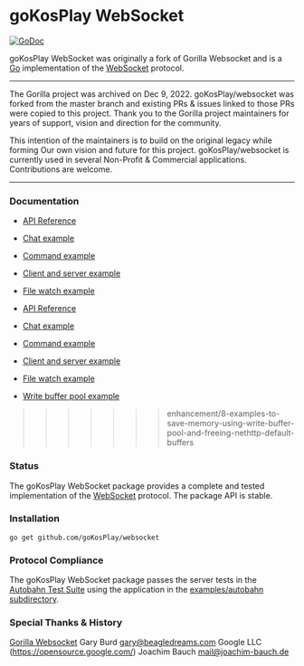 # goKosPlay WebSocket

[![GoDoc](https://godoc.org/github.com/goKosPlay/websocket?status.svg)](https://godoc.org/github.com/goKosPlay/websocket)

goKosPlay WebSocket was originally a fork of Gorilla Websocket and is a [Go](http://golang.org/) implementation of the
[WebSocket](http://www.rfc-editor.org/rfc/rfc6455.txt) protocol.

---
The Gorilla project was archived on Dec 9, 2022. goKosPlay/websocket was forked from the master branch and existing PRs & issues linked to those PRs were copied to this project.
Thank you to the Gorilla project maintainers for years of support, vision and direction for the community. 

This intention of the maintainers is to build on the original legacy while forming Our own vision and future for this project.
goKosPlay/websocket is currently used in several Non-Profit & Commercial applications. Contributions are welcome.

---

### Documentation

* [API Reference](https://pkg.go.dev/github.com/goKosPlay/websocket?tab=doc)
* [Chat example](https://github.com/goKosPlay/websocket/tree/master/examples/chat)
* [Command example](https://github.com/goKosPlay/websocket/tree/master/examples/command)
* [Client and server example](https://github.com/goKosPlay/websocket/tree/master/examples/echo)
* [File watch example](https://github.com/goKosPlay/websocket/tree/master/examples/filewatch)

* [API Reference](https://pkg.go.dev/github.com/gorilla/websocket?tab=doc)
* [Chat example](https://github.com/gorilla/websocket/tree/master/examples/chat)
* [Command example](https://github.com/gorilla/websocket/tree/master/examples/command)
* [Client and server example](https://github.com/gorilla/websocket/tree/master/examples/echo)
* [File watch example](https://github.com/gorilla/websocket/tree/master/examples/filewatch)
* [Write buffer pool example](https://github.com/gorilla/websocket/tree/master/examples/bufferpool)
>>>>>>> enhancement/8-examples-to-save-memory-using-write-buffer-pool-and-freeing-nethttp-default-buffers

### Status

The goKosPlay WebSocket package provides a complete and tested implementation of
the [WebSocket](http://www.rfc-editor.org/rfc/rfc6455.txt) protocol. The
package API is stable.

### Installation

    go get github.com/goKosPlay/websocket

### Protocol Compliance

The goKosPlay WebSocket package passes the server tests in the [Autobahn Test Suite](https://github.com/crossbario/autobahn-testsuite) using the application in the [examples/autobahn subdirectory](https://github.com/goKosPlay/websocket/tree/master/examples/autobahn).


### Special Thanks & History

[Gorilla Websocket](http://github.com/gorilla/websocket)
Gary Burd <gary@beagledreams.com>
Google LLC (https://opensource.google.com/)
Joachim Bauch <mail@joachim-bauch.de>
